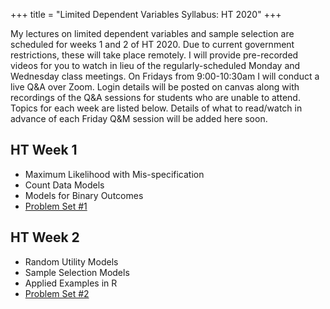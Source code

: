 +++
title = "Limited Dependent Variables Syllabus: HT 2020"
+++

My lectures on limited dependent variables and sample selection are scheduled for weeks 1 and 2 of HT 2020. Due to current government restrictions, these will take place remotely. I will provide pre-recorded videos for you to watch in lieu of the regularly-scheduled Monday and Wednesday class meetings. On Fridays from 9:00-10:30am I will conduct a live Q&A over Zoom. Login details will be posted on canvas along with recordings of the Q&A sessions for students who are unable to attend. Topics for each week are listed below. Details of what to read/watch in advance of each Friday Q&M session will be added here soon.

## HT Week 1
* Maximum Likelihood with Mis-specification
* Count Data Models
* Models for Binary Outcomes
* [Problem Set #1](/ps1.pdf)

## HT Week 2
* Random Utility Models
* Sample Selection Models
* Applied Examples in R
* [Problem Set #2](/ps2.pdf)


